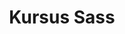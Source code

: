 ---
layout:   certificate
title:    "Kursus Sass"
slug:     progate-sass
category: progate
issuer:   "Progate Indonesia"
---